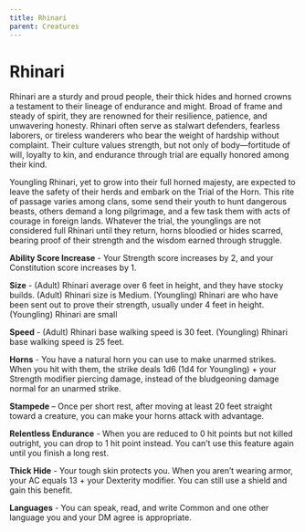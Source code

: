 ```yaml
---
title: Rhinari
parent: Creatures
---
```


# Rhinari

Rhinari are a sturdy and proud people, their thick hides and horned crowns a testament to their lineage of endurance and might. Broad of frame and steady of spirit, they are renowned for their resilience, patience, and unwavering honesty. Rhinari often serve as stalwart defenders, fearless laborers, or tireless wanderers who bear the weight of hardship without complaint. Their culture values strength, but not only of body—fortitude of will, loyalty to kin, and endurance through trial are equally honored among their kind.

Youngling Rhinari, yet to grow into their full horned majesty, are expected to leave the safety of their herds and embark on the Trial of the Horn. This rite of passage varies among clans, some send their youth to hunt dangerous beasts, others demand a long pilgrimage, and a few task them with acts of courage in foreign lands. Whatever the trial, the younglings are not considered full Rhinari until they return, horns bloodied or hides scarred, bearing proof of their strength and the wisdom earned through struggle.

**Ability Score Increase** -  Your Strength score increases by 2, and your Constitution score increases by 1.

**Size** - (Adult) Rhinari average over 6 feet in height, and they have stocky builds. (Adult) Rhinari size is Medium. (Youngling) Rhinari are who have been sent out to prove their strength, usually under 4 feet in height.  (Youngling) Rhinari are small

**Speed** - (Adult) Rhinari base walking speed is 30 feet. (Youngling) Rhinari base walking speed is 25 feet.

**Horns** - You have a natural horn you can use to make unarmed strikes. When you hit with them, the strike deals 1d6 (1d4 for Youngling) + your Strength modifier piercing damage, instead of the bludgeoning damage normal for an unarmed strike.

**Stampede** – Once per short rest, after moving at least 20 feet straight toward a creature, you can make your horns attack with advantage.

**Relentless Endurance** - When you are reduced to 0 hit points but not killed outright, you can drop to 1 hit point instead. You can’t use this feature again until you finish a long rest.

**Thick Hide** - Your tough skin protects you. When you aren’t wearing armor, your AC equals 13 + your Dexterity modifier. You can still use a shield and gain this benefit.

**Languages** - You can speak, read, and write Common and one other language you and your DM agree is appropriate.
